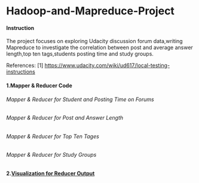 Hadoop-and-Mapreduce-Project
============================

#### Instruction

The project focuses on exploring Udacity discussion forum data,writing Mapreduce to 
investigate the correlation between post and average answer length,top ten tags,students posting time and study groups.

References:
[1] https://www.udacity.com/wiki/ud617/local-testing-instructions

#### 1.Mapper & Reducer Code

###### Mapper & Reducer for Student and Posting Time on Forums
###### Mapper & Reducer for Post and Answer Length
###### Mapper & Reducer for Top Ten Tages
###### Mapper & Reducer for Study Groups

#### 2.<a href="https://github.com/ryanyoung2014/Hadoop-and-Mapreduce-Project/blob/master/hadoop-and-mapreduce.html">Visualization for Reducer Output</a>








